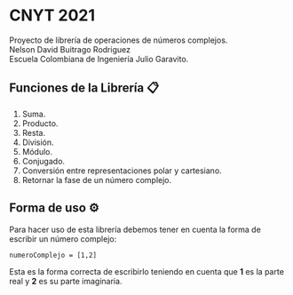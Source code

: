 # CNYT 2021
Proyecto de librería de operaciones de números complejos.\
Nelson David Buitrago Rodriguez\
Escuela Colombiana de Ingeniería Julio Garavito.

## Funciones de la Librería 📋
1. Suma.
2. Producto.
3. Resta.
4. División.
5. Módulo.
6. Conjugado.
7. Conversión entre representaciones polar y cartesiano.
8. Retornar la fase de un número complejo.

## Forma de uso ⚙️

Para hacer uso de esta librería debemos tener en cuenta la forma de escribir un número complejo:
```
numeroComplejo = [1,2] 
```
Esta es la forma correcta de escribirlo teniendo en cuenta que **1** es la parte real y **2** es su parte imaginaria.
